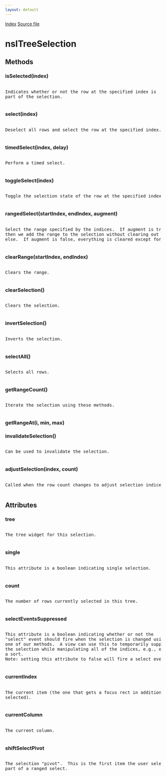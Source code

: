 ```yaml
---
layout: default
---
```

<div id='links'><a href="../index.html">Index</a>
<a href="http://dxr.mozilla.org/mozilla-central/source/layout/xul/tree/nsITreeSelection.idl">Source file</a>
</div>

# nsITreeSelection #

## Methods ##

### isSelected(index) ###
<pre>  
Indicates whether or not the row at the specified index is  
part of the selection.  
  
</pre>
### select(index) ###
<pre>  
Deselect all rows and select the row at the specified index.   
  
</pre>
### timedSelect(index, delay) ###
<pre>  
Perform a timed select.  
  
</pre>
### toggleSelect(index) ###
<pre>  
Toggle the selection state of the row at the specified index.  
  
</pre>
### rangedSelect(startIndex, endIndex, augment) ###
<pre>  
Select the range specified by the indices.  If augment is true,  
then we add the range to the selection without clearing out anything  
else.  If augment is false, everything is cleared except for the specified range.  
  
</pre>
### clearRange(startIndex, endIndex) ###
<pre>  
Clears the range.  
  
</pre>
### clearSelection() ###
<pre>  
Clears the selection.  
  
</pre>
### invertSelection() ###
<pre>  
Inverts the selection.  
  
</pre>
### selectAll() ###
<pre>  
Selects all rows.  
  
</pre>
### getRangeCount() ###
<pre>  
Iterate the selection using these methods.  
  
</pre>
### getRangeAt(i, min, max) ###

### invalidateSelection() ###
<pre>  
Can be used to invalidate the selection.  
  
</pre>
### adjustSelection(index, count) ###
<pre>  
Called when the row count changes to adjust selection indices.  
  
</pre>
## Attributes ##

### tree ###
<pre>  
The tree widget for this selection.  
  
</pre>
### single ###
<pre>  
This attribute is a boolean indicating single selection.  
  
</pre>
### count ###
<pre>  
The number of rows currently selected in this tree.  
  
</pre>
### selectEventsSuppressed ###
<pre>  
This attribute is a boolean indicating whether or not the  
"select" event should fire when the selection is changed using  
one of our methods.  A view can use this to temporarily suppress  
the selection while manipulating all of the indices, e.g., on   
a sort.  
Note: setting this attribute to false will fire a select event.  
  
</pre>
### currentIndex ###
<pre>  
The current item (the one that gets a focus rect in addition to being  
selected).  
  
</pre>
### currentColumn ###
<pre>  
The current column.  
  
</pre>
### shiftSelectPivot ###
<pre>  
The selection "pivot".  This is the first item the user selected as  
part of a ranged select.  
  
</pre>